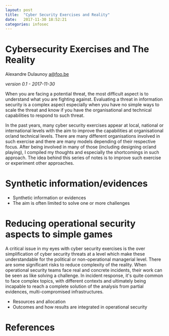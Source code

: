 ```yaml
---
layout: post
title:  "Cyber Security Exercises and Reality"
date:   2017-11-30 18:52:21
categories: infosec
---
```


# Cybersecurity Exercises and The Reality

Alexandre Dulaunoy <a@foo.be>

*version 0.1 - 2017-11-30*

When you are facing a potential threat, the most difficult aspect is to understand what you are fighting against.
Evaluating a threat in information security is a complex aspect especially when you have no simple ways
to scale the threat and know if you have the organisational and technical capabilities to respond to such threat.

In the past years, many cyber security exercises appear at local, national or international levels with the aim
to improve the capabilities at organisational or/and technical levels. There are many different organisations
involved in such exercise and there are many models depending of their respective focus. After being involved
in many of those (including designing or/and playing), I compiled my thoughts and especially the shortcomings
in such approach. The idea behind this series of notes is to improve such exercise or experiment other approaches.

# Synthetic information/evidences
- Synthetic information or evidences
- The aim is often limited to solve one or more challenges

# Reducing operational security aspects to simple games

A critical issue in my eyes with cyber security exercises is the over simplification of cyber security threats at a level
which make these understandable for the political or non-operational managerial level. There are some significant
risks to reduce complexity of the reality. When operational security teams face real and concrete incidents, their
work can be seen as like solving a challenge. In incident response, it's quite common to face complex topics,
with different contexts and ultimately being incapable to reach a complete solution of the analysis from partial evidences,
multi-compromised infrastructures.

- Resources and allocation
- Outcomes and how results are integrated in operational security

# References

